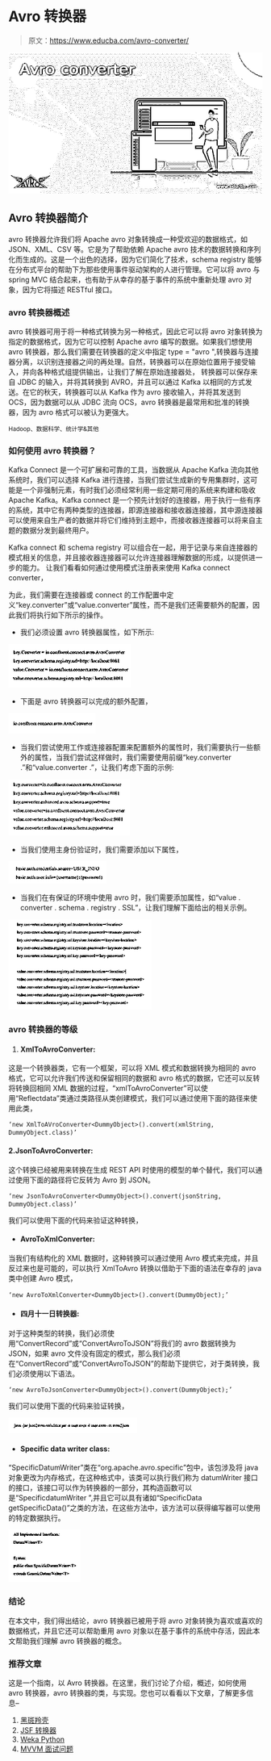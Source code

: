 # Avro 转换器

> 原文：<https://www.educba.com/avro-converter/>

![Avro-converter](img/35ecf251fd85f6df2f6eb675568153d8.png)



## Avro 转换器简介

avro 转换器允许我们将 Apache avro 对象转换成一种受欢迎的数据格式，如 JSON、XML、CSV 等。它是为了帮助依赖 Apache avro 技术的数据转换和序列化而生成的。这是一个出色的选择，因为它们简化了技术，schema registry 能够在分布式平台的帮助下为那些使用事件驱动架构的人进行管理。它可以将 avro 与 spring MVC 结合起来，也有助于从幸存的基于事件的系统中重新处理 avro 对象，因为它将描述 RESTful 接口。

### avro 转换器概述

avro 转换器可用于将一种格式转换为另一种格式，因此它可以将 avro 对象转换为指定的数据格式，因为它可以控制 Apache avro 编写的数据。如果我们想使用 avro 转换器，那么我们需要在转换器的定义中指定 type = "avro ",转换器与连接器分离，以识别连接器之间的再处理。自然，转换器可以在原始位置用于接受输入，并向各种格式组提供输出，让我们了解在原始连接器处， 转换器可以保存来自 JDBC 的输入，并将其转换到 AVRO，并且可以通过 Kafka 以相同的方式发送。在它的秋天，转换器可以从 Kafka 作为 avro 接收输入，并将其发送到 OCS，因为数据可以从 JDBC 流向 OCS，avro 转换器是最常用和批准的转换器，因为 avro 格式可以被认为更强大。

<small>Hadoop、数据科学、统计学&其他</small>

### 如何使用 avro 转换器？

Kafka Connect 是一个可扩展和可靠的工具，当数据从 Apache Kafka 流向其他系统时，我们可以选择 Kafka 进行连接，当我们尝试生成新的专用集群时，这可能是一个非强制元素，有时我们必须经常利用一些定期可用的系统来构建和吸收 Apache Kafka。Kafka connect 是一个预先计划好的连接器，用于执行一些有序的系统，其中它有两种类型的连接器，即源连接器和接收器连接器，其中源连接器可以使用来自生产者的数据并将它们维持到主题中，而接收器连接器可以将来自主题的数据分发到最终用户。

Kafka connect 和 schema registry 可以组合在一起，用于记录与来自连接器的模式相关的信息，并且接收器连接器可以允许连接器理解数据的形成，以提供进一步的能力。
让我们看看如何通过使用模式注册表来使用 Kafka connect converter，

为此，我们需要在连接器或 connect 的工作配置中定义“key.converter”或“value.converter”属性，而不是我们还需要额外的配置，因此我们将执行如下所示的操作。

*   我们必须设置 avro 转换器属性，如下所示:

![1](img/354fc08688cd5fc20f761072b80e298a.png)



*   下面是 avro 转换器可以完成的额外配置，

![2](img/45b8f698b0565c72d258ad032a29702a.png)



*   当我们尝试使用工作或连接器配置来配置额外的属性时，我们需要执行一些额外的属性，当我们尝试这样做时，我们需要使用前缀“key.converter .”和“value.converter .”，让我们考虑下面的示例:

![3](img/bf40842cb8e6b3b5ec3fb1af430311bf.png)



*   当我们使用主身份验证时，我们需要添加以下属性，

![4](img/480e9070166b99b8c521496637a08980.png)



*   当我们在有保证的环境中使用 avro 时，我们需要添加属性，如“value . converter . schema . registry . SSL”，让我们理解下面给出的相关示例。

![Avro converter 5](img/163975de931ae6c50d43164529c3a5c4.png)



### avro 转换器的等级

1.  #### XmlToAvroConverter:

这是一个转换器类，它有一个框架，可以将 XML 模式和数据转换为相同的 avro 格式，它可以允许我们传送和保留相同的数据和 avro 格式的数据，它还可以反转将转换回相同 XML 数据的过程，“xmlToAvroConverter”可以使用“Reflectdata”类通过类路径从类创建模式，我们可以通过使用下面的路径来使用此类，

```
‘new XmlToAVroConverter<DummyObject>().convert(xmlString, DummyObject.class)’
```

#### 2.JsonToAvroConverter:

这个转换已经被用来转换在生成 REST API 时使用的模型的单个替代，我们可以通过使用下面的路径将它反转为 Avro 到 JSON。

```
‘new JsonToAvroConverter<DummyObject>().convert(jsonString, DummyObject.class)’
```

我们可以使用下面的代码来验证这种转换，

*   #### AvroToXmlConverter:

当我们有结构化的 XML 数据时，这种转换可以通过使用 Avro 模式来完成，并且反过来也是可能的，可以执行 XmlToAvro 转换以借助于下面的语法在幸存的 java 类中创建 Avro 模式，

`‘new AvroToXmlConverter<DummyObject>().convert(DummyObject);’`

*   #### 四月十一日转换器:

对于这种类型的转换，我们必须使用“ConvertRecord”或“ConvertAvroToJSON”将我们的 avro 数据转换为 JSON，如果 avro 文件没有固定的模式，那么我们必须在“ConvertRecord”或“ConvertAvroToJSON”的帮助下提供它，对于类转换，我们必须使用以下语法。

```
‘new AvroToJsonConverter<DummyObject>().convert(DummyObject);’
```

我们可以使用下面的代码来验证转换，

![Avro converter l](img/3a7d3fae2cb426303e6958f201c1abd4.png)



*   #### Specific data writer class:

“SpecificDatumWriter”类在“org.apache.avro.specific”包中，该包涉及将 java 对象更改为内存格式，在这种格式中，该类可以执行我们称为 datumWriter 接口的接口，该接口可以作为转换器的一部分，其构造函数可以是“SpecificdatumWriter ”,并且它可以具有诸如“SpecificData getSpecificData()”之类的方法，在这些方法中，该方法可以获得编写器可以使用的特定数据执行。

![Avro converter f](img/59950b9298eeb4ae6cd91e7e98a9bf7f.png)



### 结论

在本文中，我们得出结论，avro 转换器已被用于将 avro 对象转换为喜欢或喜欢的数据格式，并且它还可以帮助重用 avro 对象以在基于事件的系统中存活，因此本文帮助我们理解 avro 转换器的概念。

### 推荐文章

这是一个指南，以 Avro 转换器。在这里，我们讨论了介绍，概述，如何使用 avro 转换器，avro 转换器的类，与实现。您也可以看看以下文章，了解更多信息–

1.  [黑斑羚壳](https://www.educba.com/impala-shell/)
2.  [JSF 转换器](https://www.educba.com/jsf-converters/)
3.  [Weka Python](https://www.educba.com/weka-python/)
4.  [MVVM 面试问题](https://www.educba.com/mvvm-interview-questions/)





